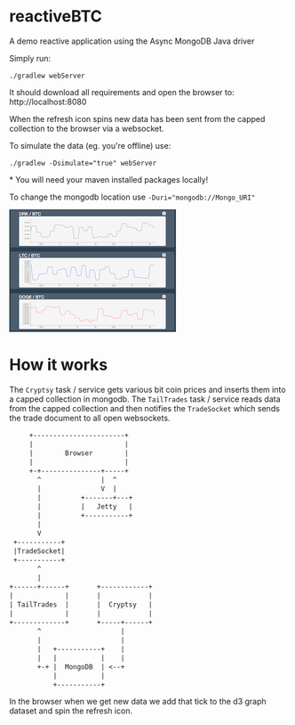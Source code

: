 reactiveBTC
===========

A demo reactive application using the Async MongoDB Java driver

Simply run:

    ./gradlew webServer

It should download all requirements and open the browser to: http://localhost:8080

When the refresh icon spins new data has been sent from the capped collection to the browser via a websocket.


To simulate the data (eg. you're offline) use:

    ./gradlew -Dsimulate="true" webServer

\* You will need your maven installed packages locally!
    
To change the mongodb location use `-Duri="mongodb://Mongo_URI"`

![Screen shot](https://github.com/rozza/reactiveBTC/raw/master/screenshot.png)

How it works
============

The `Cryptsy` task / service gets various bit coin prices and inserts them into a capped collection in mongodb.
The `TailTrades` task / service reads data from the capped collection and then notifies the `TradeSocket` which 
sends the trade document to all open websockets.


         +-----------------------+                      
         |                       |                      
         |        Browser        |                      
         |                       |                      
         +-+---------------+-----+                      
           ^               |  ^                          
           |               V  |                          
           |          +-------+---+                      
           |          |   Jetty   |                      
           |          +-----------+                      
           |                            
           V                            
     +-----------+                      
     |TradeSocket|                      
     +-----------+                      
           ^                            
           |                            
    +------+------+       +------------+
    |             |       |            |
    | TailTrades  |       |  Cryptsy   |
    |             |       |            |
    +-------------+       +-----+------+
           ^                    |      
           |                    |      
           |   +-----------+    |      
           |   |           |    |      
           +-+ |  MongoDB  | <--+      
               |           |           
               +-----------+                


In the browser when we get new data we add that tick to the d3 graph dataset and spin the refresh icon.
